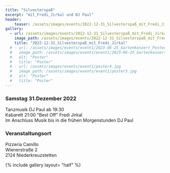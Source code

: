 ```yaml
---
title: "Silvesterspaß" 
excerpt: "mit_Fredi_Jirkal und DJ Paul"
header:
    teaser: /assets/images/events/2022-12-31_Silvesterspaß_mit_Fredi_Jirkal.jpg
gallery:
  - url: /assets/images/events/2022-12-31_Silvesterspaß_mit_Fredi_Jirkal.jpg
    image_path: /assets/images/events/2022-12-31_Silvesterspaß_mit_Fredi_Jirkal.jpg
    title: "2022-12-31_Silvesterspaß_mit_Fredi_Jirkal"
  # - url: /assets/images/events/event1/2023-06-25_Gartenkonzert_Poster.jpg
  #   image_path: /assets/images/events/event1/2023-06-25_Gartenkonzert_Poster.jpg
  #   alt: "Poster"
  #   title: "Poster"
  # - url: /assets/images/events/event1/poster4.jpg
  #   image_path: /assets/images/events/event1/poster5.jpg
  #   alt: "Poster"
  #   title: "Poster"
---
```

### Samstag 31.Dezember 2022  

Tanzmusik DJ Paul ab 19:30  
Kabarett 21:00 "Best Off" Fredi Jirkal  
Im Anschluss Musik bis in die frühen Morgenstunden DJ Paul  

### Veranstaltungsort

Pizzeria Camillo  
Wienerstraße 2  
2124 Niederkreuzstetten  

{% include gallery layout= "half" %}
